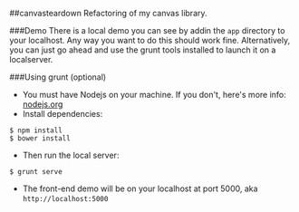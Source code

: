 ##canvasteardown
Refactoring of my canvas library.

###Demo
There is a local demo you can see by addin the `app` directory to your localhost. Any way you want to do this should work fine. Alternatively, you can just go ahead and use the grunt tools installed to launch it on a localserver.

###Using grunt (optional)
* You must have Nodejs on your machine. If you don't, here's more info: [nodejs.org](http://nodejs.org/)
* Install dependencies:
```
$ npm install
$ bower install
```
* Then run the local server:
```
$ grunt serve
```
* The front-end demo will be on your localhost at port 5000, aka `http://localhost:5000`
